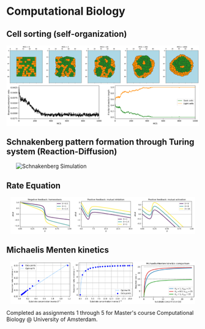 # Computational Biology

## Cell sorting (self-organization)

<div style="display: flex; justify-content: center;">
  <img src="media/assignment4/figures/cell_sorting2.png" alt="Cell Sorting" style="width: 100%;">
</div>
<div style="display: flex; justify-content: center;">
  <img src="media/assignment4/figures/combined_plots.png" alt="Boundary mismatch ratio" style="width: 100%;">
</div>

## Schnakenberg pattern formation through Turing system (Reaction-Diffusion)

<div style="display: flex; justify-content: center;">
  <img src="media/assignment3/schnakenberg_simulation.gif" alt="Schnakenberg Simulation" style="width: 90%;">
</div>

## Rate Equation

<div style="display: flex; justify-content: center;">
  <img src="media/assignment2/rate_equations.png" alt="Rate equations" style="width: 96%;">
</div>

## Michaelis Menten kinetics

<div style="display: flex; justify-content: center;">
  <img src="media/assignment1/lineweaver_burk.png" alt="Lineweaver Burk" style="width: 32%;">
  <img src="media/assignment1/fitted_model_from_dataset.png" alt="Fitted model from dataset" style="width: 32%;">
  <img src="media/assignment1/michaelis_menten_comparison.png" alt="Michaelis-Menten comparison" style="width: 32%;">
</div>

Completed as assignments 1 through 5 for Master's course Computational Biology @ University of Amsterdam.